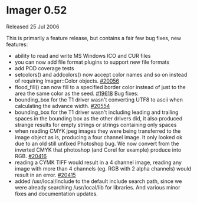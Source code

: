 # Imager 0.52

Released 25 Jul 2006

This is primarily a feature release, but contains a fair few bug fixes, new features:
- ability to read and write MS Windows ICO and CUR files 
- you can now add file format plugins to support new file formats 
- add POD coverage tests 
- setcolors() and addcolors() now accept color names and so on instead of requiring Imager::Color objects. [#20056](https://github.com/tonycoz/imager/isssues/20056) 
- flood_fill() can now fill to a specified border color instead of just to the area the same color as the seed. [#19618](https://github.com/tonycoz/imager/isssues/19618) Bug fixes: 
- bounding_box for the T1 driver wasn't converting UTF8 to ascii when calculating the advance width. [#20554](https://github.com/tonycoz/imager/isssues/20554) 
- bounding_box for the T1 driver wasn't including leading and trailing spaces in the bounding box as the other drivers did, it also produced strange results for empty strings or strings containing only spaces 
- when reading CMYK jpeg images they were being transferred to the image object as is, producing a four channel image. It only looked ok due to an old still unfixed Photoshop bug. We now convert from the inverted CMYK that photoshop (and Corel for example) produce into RGB. [#20416](https://github.com/tonycoz/imager/isssues/20416) 
- reading a CYMK TIFF would result in a 4 channel image, reading any image with more than 4 channels (eg. RGB with 2 alpha channels) would result in an error. [#20415](https://github.com/tonycoz/imager/isssues/20415) 
- added /usr/local/include to the default include search path, since we were already searching /usr/local/lib for libraries. And various minor fixes and documentation updates.